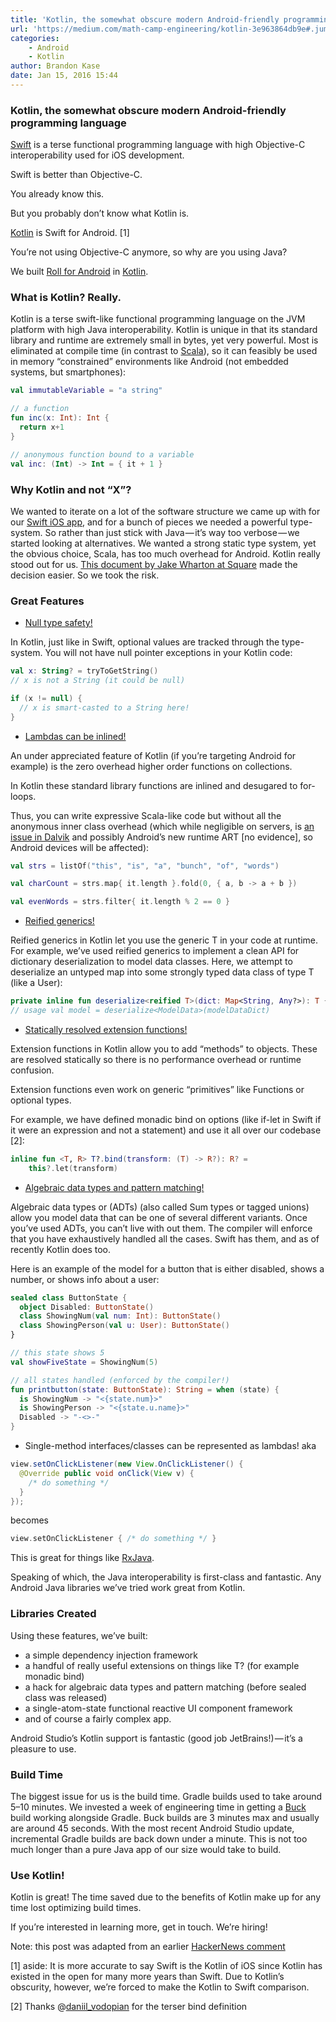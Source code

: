 ```yaml
---
title: 'Kotlin, the somewhat obscure modern Android-friendly programming language'
url: 'https://medium.com/math-camp-engineering/kotlin-3e963864db9e#.jumx6jh63'
categories:
    - Android
    - Kotlin
author: Brandon Kase
date: Jan 15, 2016 15:44
---
```

### Kotlin, the somewhat obscure modern Android-friendly programming language

[Swift](https://developer.apple.com/swift/) is a terse functional programming language with high Objective-C interoperability used for iOS development.

Swift is better than Objective-C.

You already know this.

But you probably don’t know what Kotlin is.

[Kotlin](https://kotlinlang.org/) is Swift for Android. [1]

You’re not using Objective-C anymore, so why are you using Java?

We built [Roll for Android](http://tryroll.com) in [Kotlin](https://kotlinlang.org/).

### What is Kotlin? Really.

Kotlin is a terse swift-like functional programming language on the JVM platform with high Java interoperability. Kotlin is unique in that its standard library and runtime are extremely small in bytes, yet very powerful. Most is eliminated at compile time (in contrast to [Scala](http://www.scala-lang.org/)), so it can feasibly be used in memory “constrained” environments like Android (not embedded systems, but smartphones):

```kotlin
val immutableVariable = "a string"

// a function
fun inc(x: Int): Int {
  return x+1
}

// anonymous function bound to a variable
val inc: (Int) -> Int = { it + 1 }
```

### Why Kotlin and not “X”?

We wanted to iterate on a lot of the software structure we came up with for our [Swift iOS app](http://tryroll.com), and for a bunch of pieces we needed a powerful type-system. So rather than just stick with Java — it’s way too verbose — we started looking at alternatives. We wanted a strong static type system, yet the obvious choice, Scala, has too much overhead for Android. Kotlin really stood out for us. [This document by Jake Wharton at Square](https://docs.google.com/document/d/1ReS3ep-hjxWA8kZi0YqDbEhCqTt29hG8P44aA9W0DM8/edit?hl=en&forcehl=1) made the decision easier. So we took the risk.

### Great Features

*   [Null type safety!](https://kotlinlang.org/docs/reference/null-safety.html)

In Kotlin, just like in Swift, optional values are tracked through the type-system. You will not have null pointer exceptions in your Kotlin code:

```kotlin
val x: String? = tryToGetString()
// x is not a String (it could be null)

if (x != null) {
  // x is smart-casted to a String here!
}
```

*   [Lambdas can be inlined!](https://kotlinlang.org/docs/reference/inline-functions.html)

An under appreciated feature of Kotlin (if you’re targeting Android for example) is the zero overhead higher order functions on collections.

In Kotlin these standard library functions are inlined and desugared to for-loops.

Thus, you can write expressive Scala-like code but without all the anonymous inner class overhead (which while negligible on servers, is [an issue in Dalvik](http://developer.android.com/training/articles/memory.html) and possibly Android’s new runtime ART [no evidence], so Android devices will be affected):

```kotlin
val strs = listOf("this", "is", "a", "bunch", "of", "words")

val charCount = strs.map{ it.length }.fold(0, { a, b -> a + b })

val evenWords = strs.filter{ it.length % 2 == 0 }
```

*   [Reified generics!](https://kotlinlang.org/docs/reference/inline-functions.html#reified-type-parameters)

Reified generics in Kotlin let you use the generic T in your code at runtime. For example, we’ve used reified generics to implement a clean API for dictionary deserialization to model data classes. Here, we attempt to deserialize an untyped map into some strongly typed data class of type T (like a User):

```kotlin
private inline fun deserialize<reified T>(dict: Map<String, Any?>): T { ... }
// usage val model = deserialize<ModelData>(modelDataDict)
```

*   [Statically resolved extension functions!](https://kotlinlang.org/docs/reference/extensions.html)

Extension functions in Kotlin allow you to add “methods” to objects. These are resolved statically so there is no performance overhead or runtime confusion.

Extension functions even work on generic “primitives” like Functions or optional types.

For example, we have defined monadic bind on options (like if-let in Swift if it were an expression and not a statement) and use it all over our codebase [2]:

```kotlin
inline fun <T, R> T?.bind(transform: (T) -> R?): R? =
    this?.let(transform)
```

*   [Algebraic data types and pattern matching!](https://kotlinlang.org/docs/reference/classes.html#sealed-classes)

Algebraic data types or (ADTs) (also called Sum types or tagged unions) allow you model data that can be one of several different variants. Once you’ve used ADTs, you can’t live with out them. The compiler will enforce that you have exhaustively handled all the cases. Swift has them, and as of recently Kotlin does too.

Here is an example of the model for a button that is either disabled, shows a number, or shows info about a user:

```kotlin
sealed class ButtonState {
  object Disabled: ButtonState()
  class ShowingNum(val num: Int): ButtonState()
  class ShowingPerson(val u: User): ButtonState()
}

// this state shows 5
val showFiveState = ShowingNum(5)

// all states handled (enforced by the compiler!)
fun printbutton(state: ButtonState): String = when (state) {
  is ShowingNum -> "<{state.num}>"
  is ShowingPerson -> "<{state.u.name}>"
  Disabled -> "-<>-"
}
```

*   Single-method interfaces/classes can be represented as lambdas! aka

```java
view.setOnClickListener(new View.OnClickListener() {
  @Override public void onClick(View v) {
    /* do something */
  }
});
```

becomes

```kotlin
view.setOnClickListener { /* do something */ }
```

This is great for things like [RxJava](http://reactivex.io/).

Speaking of which, the Java interoperability is first-class and fantastic. Any Android Java libraries we’ve tried work great from Kotlin.

### Libraries Created

Using these features, we’ve built:

*   a simple dependency injection framework
*   a handful of really useful extensions on things like T? (for example monadic bind)
*   a hack for algebraic data types and pattern matching (before sealed class was released)
*   a single-atom-state functional reactive UI component framework
*   and of course a fairly complex app.

Android Studio’s Kotlin support is fantastic (good job JetBrains!) — it’s a pleasure to use.

### Build Time

The biggest issue for us is the build time. Gradle builds used to take around 5–10 minutes. We invested a week of engineering time in getting a [Buck](https://buckbuild.com/) build working alongside Gradle. Buck builds are 3 minutes max and usually are around 45 seconds. With the most recent Android Studio update, incremental Gradle builds are back down under a minute. This is not too much longer than a pure Java app of our size would take to build.

### Use Kotlin!

Kotlin is great! The time saved due to the benefits of Kotlin make up for any time lost optimizing build times.

If you’re interested in learning more, get in touch. We’re hiring!

Note: this post was adapted from an earlier [HackerNews comment](https://news.ycombinator.com/item?id=9947020)

[1] aside: It is more accurate to say Swift is the Kotlin of iOS since Kotlin has existed in the open for many more years than Swift. Due to Kotlin’s obscurity, however, we’re forced to make the Kotlin to Swift comparison.

[2] Thanks @[daniil_vodopian](https://twitter.com/daniil_vodopian) for the terser bind definition

